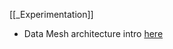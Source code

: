 [[_Experimentation]]

- Data Mesh architecture intro [here](https://www.datamesh-architecture.com/)

